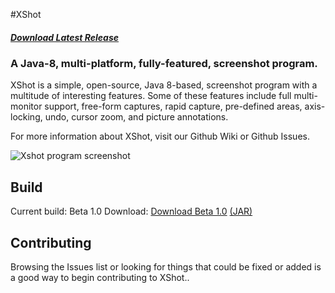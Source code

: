#XShot
##### [Download Latest Release](https://github.com/Elsealabs/XShot/releases)

### A Java-8, multi-platform, fully-featured, screenshot program.

XShot is a simple, open-source, Java 8-based, screenshot program with a multitude of interesting features. Some of these features include full multi-monitor support, free-form captures, rapid capture, pre-defined areas, axis-locking, undo, cursor zoom, and picture annotations.

For more information about XShot, visit our Github Wiki or Github Issues.

![Xshot program screenshot](http://i.imgur.com/LMDvjYX.png)

## Build

Current build: Beta 1.0
Download: [Download Beta 1.0](https://github.com/Elsealabs/XShot/releases/tag/beta-1.0) [(JAR)](https://github.com/Elsealabs/XShot/releases/download/beta-1.0/XShot.jar)

## Contributing

Browsing the Issues list or looking for things that could be fixed or added is a good way to begin contributing to XShot..
